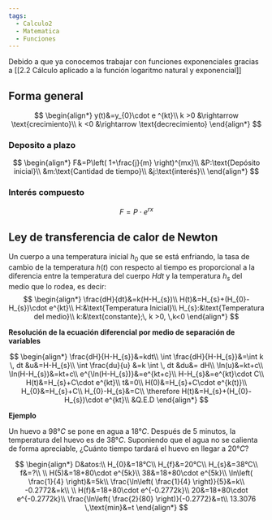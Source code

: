 ```yaml
---
tags:
  - Calculo2
  - Matematica
  - Funciones
---
```

Debido a que ya conocemos trabajar con funciones exponenciales gracias a [[2.2 Cálculo aplicado a la función logaritmo natural y exponencial]]
## Forma general
$$
\begin{align*}
y(t)&=y_{0}\cdot e ^{kt}\\
k >0 &\rightarrow \text{crecimiento}\\
k <0 &\rightarrow \text{decrecimiento}
\end{align*}
$$
### Deposito a plazo
$$
\begin{align*}
F&=P\left( 1+\frac{j}{m} \right)^{mx}\\
&P:\text{Depósito inicial}\\
&m:\text{Cantidad de tiempo}\\
&j:\text{interés}\\
\end{align*}
$$

### Interés compuesto
$$
F=P\cdot e^{rx}
$$


## Ley de transferencia de calor de Newton

Un cuerpo a una temperatura inicial $h_{0}$ que se está enfriando, la tasa de cambio de la temperatura $h(t)$ con respecto al tiempo es proporcional a la diferencia entre la temperatura del cuerpo $Hdt$ y la temperatura $h_{s}$ del medio que lo rodea, es decir:
$$
\begin{align*}
\frac{dH}{dt}&=k(H-H_{s})\\
H(t)&=H_{s}+(H_{0}-H_{s})\cdot e^{kt}\\
H:&\text{Temperatura Inicial}\\
H_{s}:&\text{Temperatura del medio}\\
k:&\text{constante};\, k >0, \,k<0
\end{align*}
$$

**Resolución de la ecuación diferencial por medio de separación de variables**

$$
\begin{align*}
\frac{dH}{H-H_{s}}&=kdt\\
\int  \frac{dH}{H-H_{s}}&=\int k \, dt &u&=H-H_{s}\\
\int \frac{du}{u} &=k \int  \, dt &du&= dH\\
\ln(u)&=kt+c\\
\ln(H-H_{s})&=kt+c\\
e^{\ln(H-H_{s})}&=e^{kt+c}\\
H-H_{s}&=e^{kt}\cdot C\\
H(t)&=H_{s}+C\cdot e^{kt}\\
t&=0\\
H(0)&=H_{s}+C\cdot e^{k(t)}\\
H_{0}&=H_{s}+C\\
H_{0}-H_{s}&=C\\
\therefore H(t)&=H_{s}+(H_{0}-H_{s})\cdot e^{kt}\\
&Q.E.D
\end{align*}
$$

**Ejemplo**

Un huevo a $98 °C$ se pone en agua a $18°C$. Después de 5 minutos, la temperatura del huevo es de $38°C$. Suponiendo que el agua no se calienta de forma apreciable, ¿Cuánto tiempo tardará el huevo en llegar a $20°C$?

$$
\begin{align*}
D&atos:\\
H_{0}&=18°C\\
H_{f}&=20°C\\
H_{s}&=38°C\\
f&=?\\
\\
H(5)&=18+80\cdot e^{5k}\\
38&=18+80\cdot e^{5k}\\
\ln\left( \frac{1}{4} \right)&=5k\\
\frac{\ln\left( \frac{1}{4} \right)}{5}&=k\\
-0.2772&=k\\
\\
H(f)&=18+80\cdot e^{-0.2772k}\\
20&=18+80\cdot e^{-0.2772k}\\
\frac{\ln\left( \frac{2}{80} \right)}{-0.2772}&=t\\
13.3076 \,\text{min}&=t
\end{align*}
$$



